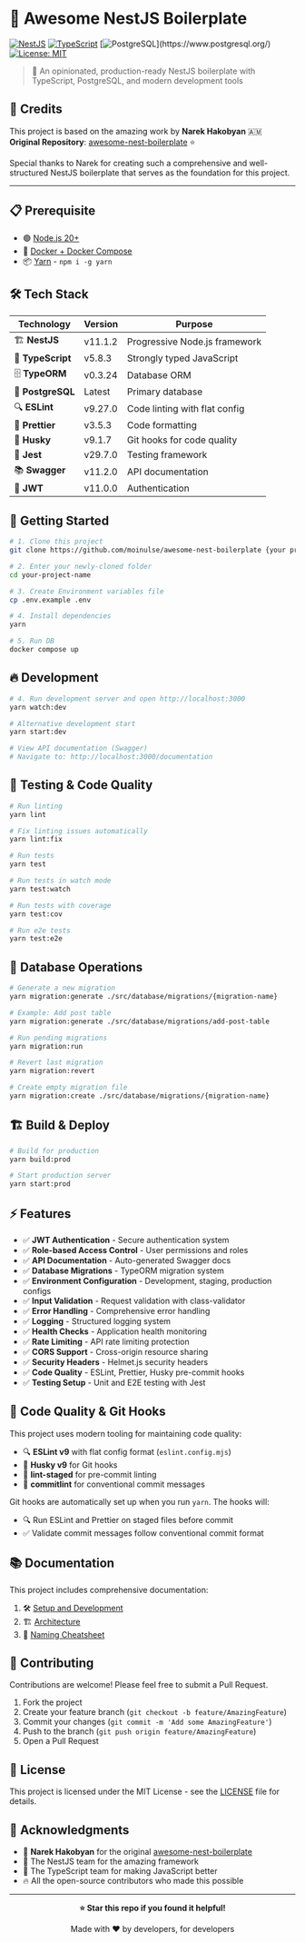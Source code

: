 # 🚀 Awesome NestJS Boilerplate

[![NestJS](https://img.shields.io/badge/NestJS-v11.1.2-red?logo=nestjs&logoColor=white)](https://nestjs.com/)
[![TypeScript](https://shields.io/badge/TypeScript-3178C6?logo=TypeScript&logoColor=FFF&style=flat-square)](https://www.typescriptlang.org/)
[![PostgreSQL]([https://img.shields.io/badge/PostgreSQL-Ready-blue?logo=postgresql&logoColor=white](https://img.shields.io/badge/postgresql-4169e1?style=for-the-badge&logo=postgresql&logoColor=white))](https://www.postgresql.org/)
[![License: MIT](https://img.shields.io/badge/License-MIT-yellow.svg)](https://opensource.org/licenses/MIT)

> 🎯 An opinionated, production-ready NestJS boilerplate with TypeScript, PostgreSQL, and modern development tools

## 🙏 Credits

This project is based on the amazing work by **Narek Hakobyan** 🇦🇲  
**Original Repository**: [awesome-nest-boilerplate](https://github.com/NarHakobyan/awesome-nest-boilerplate/) ⭐

Special thanks to Narek for creating such a comprehensive and well-structured NestJS boilerplate that serves as the foundation for this project.

---

## 📋 Prerequisite

- 🟢 [Node.js 20+](https://github.com/nvm-sh/nvm)
- 🐳 [Docker + Docker Compose](https://github.com/docker/docker-install)
- 📦 [Yarn](https://yarnpkg.com/) - `npm i -g yarn`

## 🛠️ Tech Stack

| Technology        | Version | Purpose                       |
| ----------------- | ------- | ----------------------------- |
| 🏗️ **NestJS**     | v11.1.2 | Progressive Node.js framework |
| 💪 **TypeScript** | v5.8.3  | Strongly typed JavaScript     |
| 🗄️ **TypeORM**    | v0.3.24 | Database ORM                  |
| 🐘 **PostgreSQL** | Latest  | Primary database              |
| 🔍 **ESLint**     | v9.27.0 | Code linting with flat config |
| 🎨 **Prettier**   | v3.5.3  | Code formatting               |
| 🐺 **Husky**      | v9.1.7  | Git hooks for code quality    |
| 🧪 **Jest**       | v29.7.0 | Testing framework             |
| 📚 **Swagger**    | v11.2.0 | API documentation             |
| 🔐 **JWT**        | v11.0.0 | Authentication                |

## 🚀 Getting Started

```bash
# 1. Clone this project
git clone https://github.com/moinulse/awesome-nest-boilerplate {your project name}

# 2. Enter your newly-cloned folder
cd your-project-name

# 3. Create Environment variables file
cp .env.example .env

# 4. Install dependencies
yarn

# 5. Run DB
docker compose up
```

## 🔥 Development

```bash
# 4. Run development server and open http://localhost:3000
yarn watch:dev

# Alternative development start
yarn start:dev

# View API documentation (Swagger)
# Navigate to: http://localhost:3000/documentation
```

## 🧪 Testing & Code Quality

```bash
# Run linting
yarn lint

# Fix linting issues automatically
yarn lint:fix

# Run tests
yarn test

# Run tests in watch mode
yarn test:watch

# Run tests with coverage
yarn test:cov

# Run e2e tests
yarn test:e2e
```

## 🔄 Database Operations

```bash
# Generate a new migration
yarn migration:generate ./src/database/migrations/{migration-name}

# Example: Add post table
yarn migration:generate ./src/database/migrations/add-post-table

# Run pending migrations
yarn migration:run

# Revert last migration
yarn migration:revert

# Create empty migration file
yarn migration:create ./src/database/migrations/{migration-name}
```

## 🏗️ Build & Deploy

```bash
# Build for production
yarn build:prod

# Start production server
yarn start:prod
```

## ⚡ Features

- ✅ **JWT Authentication** - Secure authentication system
- ✅ **Role-based Access Control** - User permissions and roles
- ✅ **API Documentation** - Auto-generated Swagger docs
- ✅ **Database Migrations** - TypeORM migration system
- ✅ **Environment Configuration** - Development, staging, production configs
- ✅ **Input Validation** - Request validation with class-validator
- ✅ **Error Handling** - Comprehensive error handling
- ✅ **Logging** - Structured logging system
- ✅ **Health Checks** - Application health monitoring
- ✅ **Rate Limiting** - API rate limiting protection
- ✅ **CORS Support** - Cross-origin resource sharing
- ✅ **Security Headers** - Helmet.js security headers
- ✅ **Code Quality** - ESLint, Prettier, Husky pre-commit hooks
- ✅ **Testing Setup** - Unit and E2E testing with Jest

## 🔧 Code Quality & Git Hooks

This project uses modern tooling for maintaining code quality:

- 🔍 **ESLint v9** with flat config format (`eslint.config.mjs`)
- 🐺 **Husky v9** for Git hooks
- 📝 **lint-staged** for pre-commit linting
- 💬 **commitlint** for conventional commit messages

Git hooks are automatically set up when you run `yarn`. The hooks will:

- 🔍 Run ESLint and Prettier on staged files before commit
- ✅ Validate commit messages follow conventional commit format

## 📚 Documentation

This project includes comprehensive documentation:

1. 🛠️ [Setup and Development](https://narhakobyan.github.io/awesome-nest-boilerplate/docs/development.html#first-time-setup)
2. 🏗️ [Architecture](https://narhakobyan.github.io/awesome-nest-boilerplate/docs/architecture.html)
3. 📝 [Naming Cheatsheet](https://narhakobyan.github.io/awesome-nest-boilerplate/docs/naming-cheatsheet.html)

## 🤝 Contributing

Contributions are welcome! Please feel free to submit a Pull Request.

1. Fork the project
2. Create your feature branch (`git checkout -b feature/AmazingFeature`)
3. Commit your changes (`git commit -m 'Add some AmazingFeature'`)
4. Push to the branch (`git push origin feature/AmazingFeature`)
5. Open a Pull Request

## 📄 License

This project is licensed under the MIT License - see the [LICENSE](LICENSE) file for details.

## 🌟 Acknowledgments

- 🙏 **Narek Hakobyan** for the original [awesome-nest-boilerplate](https://github.com/NarHakobyan/awesome-nest-boilerplate/)
- 🎯 The NestJS team for the amazing framework
- 💪 The TypeScript team for making JavaScript better
- 🔥 All the open-source contributors who made this possible

---

<div align="center">
  
**⭐ Star this repo if you found it helpful!**

Made with ❤️ by developers, for developers

</div>
